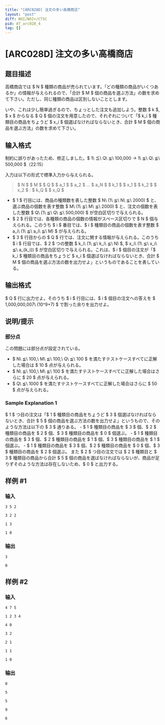 ```yaml
---
title: "[ARC028D] 注文の多い高橋商店"
layout: "post"
diff: NOI/NOI+/CTSC
pid: AT_arc028_4
tag: []
---
```


# [ARC028D] 注文の多い高橋商店

## 题目描述

[problemUrl]: https://atcoder.jp/contests/arc028/tasks/arc028_4

高橋商店では $ N $ 種類の商品が売られています。「どの種類の商品がいくつあるか」の情報が与えられるので、「合計 $ M $ 個の商品を選ぶ方法」の数を求めて下さい。ただし、同じ種類の商品は区別しないこととします。

いや、これは少し簡単過ぎるので、ちょっとした注文も追加しよう。整数 $ k $, $ x $ からなる $ Q $ 個の注文を用意したので、それぞれについて「$ k_i $ 種類目の商品をちょうど $ x_i $ 個選ばなければならないとき、合計 $ M $ 個の商品を選ぶ方法」の数を求めて下さい。

## 输入格式

制約に誤りがあったため、修正しました。$ 1\ ≦\ Q\ ≦\ 100,000 $→$ 1\ ≦\ Q\ ≦\ 500,000 $（22:15）

入力は以下の形式で標準入力から与えられる。

> $ N $ $ M $ $ Q $ $ a_1 $ $ a_2 $ … $ a_N $ $ k_1 $ $ x_1 $ $ k_2 $ $ x_2 $ : $ k_Q $ $ x_Q $

- $ 1 $ 行目には、商品の種類数を表した整数 $ N\ (1\ ≦\ N\ ≦\ 2000) $ と、選ぶ商品の個数を表す整数 $ M\ (1\ ≦\ M\ ≦\ 2000) $ と、注文の個数を表した整数 $ Q\ (1\ ≦\ Q\ ≦\ 500,000) $ が空白区切りで与えられる。
- $ 2 $ 行目では、各種類の商品の個数の情報がスペース区切りで $ N $ 個与えられる。このうち $ i $ 番目では、$ i $ 種類目の商品の個数を表す整数 $ a_i\ (1\ ≦\ a_i\ ≦\ M) $ が与えられる。
- $ 3 $ 行目からの $ Q $ 行では、注文に関する情報が与えられる。このうち $ i $ 行目では、$ 2 $ つの整数 $ k_i\ (1\ ≦\ k_i\ ≦\ N) $, $ x_i\ (1\ ≦\ x_i\ ≦\ a_{k_i}) $ が空白区切りで与えられる。これは、$ i $ 個目の注文が「$ k_i $ 種類目の商品をちょうど $ x_i $ 個選ばなければならないとき、合計 $ M $ 個の商品を選ぶ方法の数を出力せよ」というものであることを表している。

## 输出格式

$ Q $ 行に出力せよ。そのうち $ i $ 行目には、$ i $ 個目の注文への答えを $ 1,000,000,007\ (10^9+7) $ で割った余りを出力せよ。

## 说明/提示

### 部分点

この問題には部分点が設定されている。

- $ N\ ≦\ 100,\ M\ ≦\ 100,\ Q\ ≦\ 100 $ を満たすテストケースすべてに正解した場合は $ 10 $ 点が与えられる。
- $ N\ ≦\ 100,\ M\ ≦\ 100 $ を満たすテストケースすべてに正解した場合はさらに $ 20 $ 点が与えられる。
- $ Q\ ≦\ 1000 $ を満たすテストケースすべてに正解した場合はさらに $ 50 $ 点が与えられる。

### Sample Explanation 1

$ 1 $ つ目の注文は「$ 1 $ 種類目の商品をちょうど $ 3 $ 個選ばなければならないとき、合計 $ 5 $ 個の商品を選ぶ方法の数を出力せよ」というもので、そのような方法は以下の $ 3 $ 通りある。 - $ 1 $ 種類目の商品を $ 3 $ 個、$ 2 $ 種類目の商品を $ 2 $ 個、$ 3 $ 種類目の商品を $ 0 $ 個選ぶ。 - $ 1 $ 種類目の商品を $ 3 $ 個、$ 2 $ 種類目の商品を $ 1 $ 個、$ 3 $ 種類目の商品を $ 1 $ 個選ぶ。 - $ 1 $ 種類目の商品を $ 3 $ 個、$ 2 $ 種類目の商品を $ 0 $ 個、$ 3 $ 種類目の商品を $ 2 $ 個選ぶ。 また $ 2 $ つ目の注文では $ 2 $ 種類目と $ 3 $ 種類目の商品から合計 $ 5 $ 個の商品を選ばなければならないが、商品が足りずそのような方法は存在しないため、$ 0 $ と出力する。

## 样例 #1

### 输入

```
3 5 2
3 2 2
1 3
1 0
```

### 输出

```
3
0
```

## 样例 #2

### 输入

```
4 7 5
1 2 3 4
4 0
3 2
2 1
1 1
1 0
```

### 输出

```
0
5
5
9
6
```

